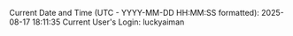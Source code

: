 Current Date and Time (UTC - YYYY-MM-DD HH:MM:SS formatted): 2025-08-17 18:11:35
Current User's Login: luckyaiman
